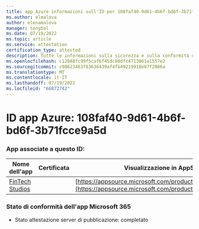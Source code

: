 ```yaml
---
title: app Azure informazioni sull'ID per 108faf40-9d61-4b6f-bd6f-3b71fcce9a5d
ms.author: elmalova
author: elenamalova
manager: tonybal
ms.date: 07/19/2022
ms.topic: article
ms.service: attestation
certification_type: attested
description: Tutte le informazioni sulla sicurezza e sulla conformità disponibili per 108faf40-9d61-4b6f-bd6f-3b71fcce9a5d.
ms.openlocfilehash: c12888fc99f5caf6f45dc80dfc4713061a1557e2
ms.sourcegitcommit: c98623463f83636439af4fb49219918e87f2086a
ms.translationtype: MT
ms.contentlocale: it-IT
ms.lasthandoff: 07/19/2022
ms.locfileid: "66872742"
---
```

# <a name="azure-app-id-108faf40-9d61-4b6f-bd6f-3b71fcce9a5d"></a>ID app Azure: 108faf40-9d61-4b6f-bd6f-3b71fcce9a5d


### <a name="apps-associated-with-this-id"></a>App associate a questo ID:
| **Nome dell'app** | **Certificata** | **Visualizzazione in AppSource** |
|--------------|---------------|-----------------------|
| [FinTech Studios](../forward/WA200003969.md) |  | [https://appsource.microsoft.com/product/office/WA200003969](https://appsource.microsoft.com/product/office/WA200003969) |

### <a name="microsoft-365-app-compliance-status"></a>Stato di conformità dell'app Microsoft 365
- Stato attestazione server di pubblicazione: completato
